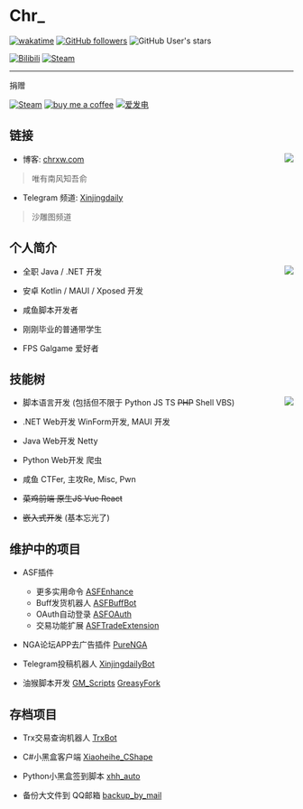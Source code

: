 # Chr_

[![wakatime](https://wakatime.com/badge/user/b4bae5c0-fb6f-4358-a4e7-eac48974fd1a.svg)](https://wakatime.com/@b4bae5c0-fb6f-4358-a4e7-eac48974fd1a)
[![GitHub followers](https://img.shields.io/github/followers/chr233?logo=github)](https://github.com/chr233?tab=followers)
![GitHub User's stars](https://img.shields.io/github/stars/chr233?logo=github)

[![Bilibili](https://img.shields.io/badge/bilibili-Chr__-00A2D8.svg?logo=bilibili)](https://space.bilibili.com/5805394)
[![Steam](https://img.shields.io/badge/steam-Chr__-1B2838.svg?logo=steam)](https://steamcommunity.com/id/Chr_)

---
捐赠

[![Steam](https://img.shields.io/badge/steam-trade%20link-1B2838.svg?logo=steam)](https://steamcommunity.com/tradeoffer/new/?partner=221260487&token=xgqMgL-i)
[![buy me a coffee](https://img.shields.io/badge/buy%20me%20a%20coffee-chr233-yellow?logo=buymeacoffee)](https://www.buymeacoffee.com/chr233)
[![爱发电](https://img.shields.io/badge/爱发电-chr__-ea4aaa.svg?logo=github-sponsors)](https://afdian.net/@chr233)


## 链接

<a href="#">
  <img align="right" src="https://count.getloli.com/get/@chr33?theme=gelbooru">
</a>

- 博客: [chrxw.com](https://blog.chrxw.com) 
> 唯有南风知吾俞

- Telegram 频道: [Xinjingdaily](https://t.me/xinjingdaily)
> 沙雕图频道

## 个人简介

<a href="#">
  <img align="right" src="https://github-readme-stats.vercel.app/api?username=chr233&theme=vue-dark&show_icons=true">
</a>

- 全职 Java / .NET 开发

- 安卓 Kotlin / MAUI / Xposed 开发

- 咸鱼脚本开发者

- 刚刚毕业的普通带学生

- FPS Galgame 爱好者

## 技能树

<a href="#">
  <img align="right" src="https://github-readme-stats.vercel.app/api/top-langs/?username=chr233&theme=vue-dark&layout=compact&hide=css,html">
</a>

- 脚本语言开发 (包括但不限于 Python JS TS ~~PHP~~ Shell VBS)

- .NET Web开发 WinForm开发, MAUI 开发

- Java Web开发 Netty

- Python Web开发 爬虫

- 咸鱼 CTFer, 主攻Re, Misc, Pwn

- ~~菜鸡前端 原生JS Vue React~~

- ~~嵌入式开发~~ (基本忘光了)

## 维护中的项目

- ASF插件
  - 更多实用命令 [ASFEnhance](https://github.com/chr233/ASFEnhance)
  - Buff发货机器人 [ASFBuffBot](https://github.com/chr233/ASFBuffBot)
  - OAuth自动登录 [ASFOAuth](https://github.com/chr233/ASFOAuth)
  - 交易功能扩展 [ASFTradeExtension](https://github.com/chr233/ASFTradeExtension)

- NGA论坛APP去广告插件 [PureNGA](https://github.com/chr233/PureNGA)

- Telegram投稿机器人 [XinjingdailyBot](https://github.com/chr233/XinjingdailyBot)

- 油猴脚本开发 [GM_Scripts](https://github.com/chr233/GM_Scripts) [GreasyFork](https://greasyfork.org/zh-CN/users/719636-chr233)

## 存档项目

- Trx交易查询机器人 [TrxBot](https://github.com/chr233/)

- C#小黑盒客户端 [Xiaoheihe_CShape](https://github.com/chr233/Xiaoheihe_CShape)

- Python小黑盒签到脚本 [xhh_auto](https://github.com/chr233/xhh_auto)

- 备份大文件到 QQ邮箱 [backup_by_mail](https://github.com/chr233/backup_by_mail)
